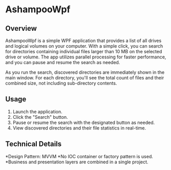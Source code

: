# AshampooWpf

## Overview
AshampooWpf is a simple WPF application that provides a list of all drives and logical volumes on your computer. With a simple click, you can search for directories containing individual files larger than 10 MB on the selected drive or volume. The app utilizes parallel processing for faster performance, and you can pause and resume the search as needed.

As you run the search, discovered directories are immediately shown in the main window. For each directory, you'll see the total count of files and their combined size, not including sub-directory contents.

## Usage
1. Launch the application.
2. Click the "Search" button.
3. Pause or resume the search with the designated button as needed.
4. View discovered directories and their file statistics in real-time.

## Technical Details
*Design Pattern: MVVM
*No IOC container or factory pattern is used.
*Business and presentation layers are combined in a single project.